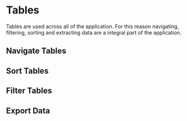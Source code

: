 # Tables

Tables are used across all of the application. For this reason navigating, filtering, sorting and extracting data are a integral part of the application.

## Navigate Tables

## Sort Tables

## Filter Tables

## Export Data

